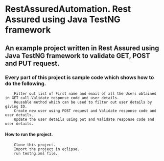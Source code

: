 # RestAssuredAutomation. Rest Assured using Java TestNG framework

## An example project written in Rest Assured using Java TestNG framework to validate GET, POST and PUT request.

### Every part of this project is sample code which shows how to do the following.

        Filter out list of First name and email of all the Users obtained in GET call.Validate response code and user details.
        Reusable method which can be used to filter out user details by giving ID.
        Create new user using POST request and Validate response code and user details.
        Update the user details using put and Validate response code and user details.


#### How to run the project.
        Clone this project.
        Import the project in eclipse.
        run testng.xml file.




